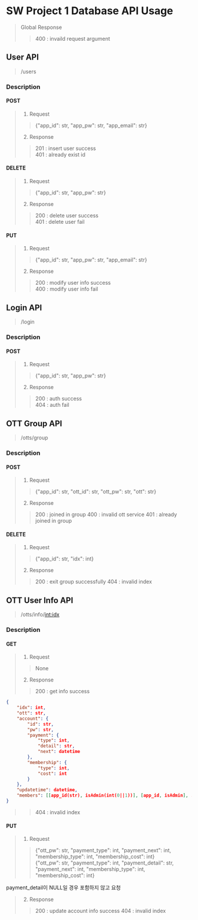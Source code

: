 # SW Project 1 Database API Usage

> Global Response
>> 400 : invaild request argument

## User API
> /users

### Description
#### POST
> 1. Request
>> {"app_id": str, "app_pw": str, "app_email": str}
> 2. Response
>> 201 : insert user success  
>> 401 : already exist id  

#### DELETE
> 1. Request
>> {"app_id": str, "app_pw": str}
> 2. Response
>> 200 : delete user success  
>> 401 : delete user fail

#### PUT
> 1. Request
>> {"app_id": str, "app_pw": str, "app_email": str}
> 2. Response
>> 200 : modify user info success  
>> 400 : modify user info fail

## Login API
> /login

### Description
#### POST
> 1. Request
>> {"app_id": str, "app_pw": str}
> 2. Response
>> 200 : auth success  
>> 404 : auth fail

## OTT Group API
> /otts/group

### Description
#### POST
> 1. Request
>> {"app_id": str, "ott_id": str, "ott_pw": str, "ott": str}
> 2. Response
>> 200 : joined in group
>> 400 : invalid ott service
>> 401 : already joined in group

#### DELETE
> 1. Request
>> {"app_id": str, "idx": int}
> 2. Response
>> 200 : exit group successfully
>> 404 : invalid index

## OTT User Info API
> /otts/info/<int:idx>

### Description
#### GET
> 1. Request
>> None
> 2. Response
>> 200 : get info success
```json
{
    "idx": int,
    "ott": str,
    "account": {
        "id": str,
        "pw": str,
        "payment": {
            "type": int,
            "detail": str,
            "next": datetime
        },
        "membership": {
            "type": int,
            "cost": int
        }
    },
    "updatetime": datetime,
    "members": [[app_id(str), isAdmin(int(0||1))], [app_id, isAdmin], ...]
}
```
>> 404 : invalid index

#### PUT
> 1. Request
>> {"ott_pw": str, "payment_type": int, "payment_next": int, "membership_type": int, "membership_cost": int}  
>> {"ott_pw": str, "payment_type": int, "payment_detail": str, "payment_next": int, "membership_type": int, "membership_cost": int}

payment_detail이 NULL일 경우 포함하지 않고 요청

> 2. Response
>> 200 : update account info success
>> 404 : invalid index
